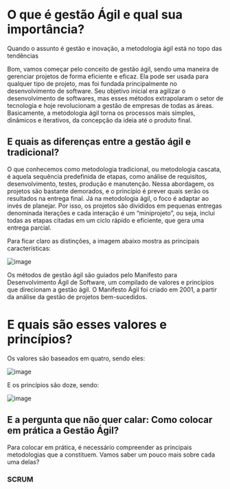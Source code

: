 # O que é gestão Ágil e qual sua importância? 

Quando o assunto é gestão e inovação, a metodologia ágil está no topo das tendências

Bom, vamos começar pelo conceito de gestão ágil, sendo uma maneira de gerenciar projetos de forma eficiente e eficaz. Ela pode ser usada para qualquer tipo de projeto, mas foi fundada principalmente no desenvolvimento de software.
Seu objetivo inicial era agilizar o desenvolvimento de softwares, mas esses métodos extrapolaram o setor de tecnologia e hoje revolucionam a gestão de empresas de todas as áreas. Basicamente, a metodologia ágil torna os processos mais simples, dinâmicos e iterativos, da concepção da ideia até o produto final.

## E quais as diferenças entre a gestão ágil e tradicional?

O que conhecemos como metodologia tradicional, ou metodologia cascata, é aquela sequência predefinida de etapas, como análise de requisitos, desenvolvimento, testes, produção e manutenção. Nessa abordagem, os projetos são bastante demorados, e o princípio é prever quais serão os resultados na entrega final. Já na metodologia ágil, o foco é adaptar ao invés de planejar.
Por isso, os projetos são divididos em pequenas entregas denominada iterações e cada interação é um “miniprojeto”, ou seja, inclui todas as etapas citadas em um ciclo rápido e eficiente, que gera uma entrega parcial.

Para ficar claro as distinções, a imagem abaixo mostra as principais características:


![image](https://github.com/brunoxkk0/projeto-comum/assets/93231614/337f50e5-5975-4eb2-9f14-8df016004138)

Os métodos de gestão ágil são guiados pelo Manifesto para Desenvolvimento Ágil de Software, um compilado de valores e princípios que direcionam a gestão ágil. O Manifesto Ágil foi criado em 2001, a partir da análise da gestão de projetos bem-sucedidos.

# E quais são esses valores e princípios?

Os valores são baseados em quatro, sendo eles:

![image](https://github.com/brunoxkk0/projeto-comum/assets/93231614/a890b539-618b-47d4-b18c-b9497bcdd34b)

E os princípios são doze, sendo:

![image](https://github.com/brunoxkk0/projeto-comum/assets/93231614/f3f67fa0-d5b1-4b55-8771-6abd5101771c)


## E a pergunta que não quer calar: Como colocar em prática a Gestão Ágil?

Para colocar em prática, é necessário compreender as principais metodologias que a constituem. Vamos saber um pouco mais sobre cada uma delas?

### SCRUM



